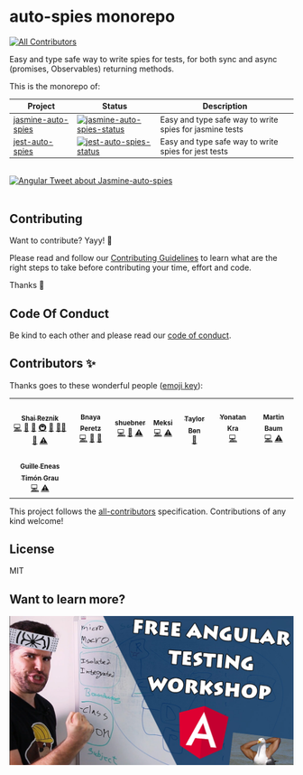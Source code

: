 # auto-spies monorepo

<!-- ALL-CONTRIBUTORS-BADGE:START - Do not remove or modify this section -->

[![All Contributors](https://img.shields.io/badge/all_contributors-8-green.svg?style=flat-square)](#contributors-)

<!-- ALL-CONTRIBUTORS-BADGE:END -->

Easy and type safe way to write spies for tests, for both sync and async (promises, Observables) returning methods.

This is the monorepo of:

| Project              | Status                                                     | Description                                             |
| -------------------- | ---------------------------------------------------------- | ------------------------------------------------------- |
| [jasmine-auto-spies] | [![jasmine-auto-spies-status]][jasmine-auto-spies-package] | Easy and type safe way to write spies for jasmine tests |
| [jest-auto-spies]    | [![jest-auto-spies-status]][jest-auto-spies-package]       | Easy and type safe way to write spies for jest tests    |

[jasmine-auto-spies]: https://github.com/hirezio/auto-spies/tree/master/packages/jasmine-auto-spies
[jasmine-auto-spies-status]: https://img.shields.io/npm/v/jasmine-auto-spies.svg
[jasmine-auto-spies-package]: https://npmjs.com/package/jasmine-auto-spies
[jest-auto-spies]: https://github.com/hirezio/auto-spies/tree/master/packages/jest-auto-spies
[jest-auto-spies-status]: https://img.shields.io/npm/v/jest-auto-spies.svg
[jest-auto-spies-package]: https://npmjs.com/package/jest-auto-spies

<br/>

<div>
  <a href="https://twitter.com/angular/status/1318492030016884736">
    <img src="https://user-images.githubusercontent.com/1430726/97088487-c9d41b00-1639-11eb-814f-2c2c7258448e.png"
      alt="Angular Tweet about Jasmine-auto-spies"
      width="500"
    />
  </a>
</div>

<br/>

## Contributing

Want to contribute? Yayy! 🎉

Please read and follow our [Contributing Guidelines](CONTRIBUTING.md) to learn what are the right steps to take before contributing your time, effort and code.

Thanks 🙏

## Code Of Conduct

Be kind to each other and please read our [code of conduct](CODE_OF_CONDUCT.md).

## Contributors ✨

Thanks goes to these wonderful people ([emoji key](https://allcontributors.org/docs/en/emoji-key)):

<!-- ALL-CONTRIBUTORS-LIST:START - Do not remove or modify this section -->
<!-- prettier-ignore-start -->
<!-- markdownlint-disable -->
<table>
  <tr>
    <td align="center"><a href="http://www.hirez.io/"><img src="https://avatars1.githubusercontent.com/u/1430726?v=4?s=100" width="100px;" alt=""/><br /><sub><b>Shai Reznik</b></sub></a><br /><a href="https://github.com/hirezio/auto-spies/commits?author=shairez" title="Code">💻</a> <a href="https://github.com/hirezio/auto-spies/commits?author=shairez" title="Documentation">📖</a> <a href="#ideas-shairez" title="Ideas, Planning, & Feedback">🤔</a> <a href="#infra-shairez" title="Infrastructure (Hosting, Build-Tools, etc)">🚇</a> <a href="#maintenance-shairez" title="Maintenance">🚧</a> <a href="#mentoring-shairez" title="Mentoring">🧑‍🏫</a> <a href="https://github.com/hirezio/auto-spies/pulls?q=is%3Apr+reviewed-by%3Ashairez" title="Reviewed Pull Requests">👀</a> <a href="https://github.com/hirezio/auto-spies/commits?author=shairez" title="Tests">⚠️</a></td>
    <td align="center"><a href="https://github.com/Bnaya"><img src="https://avatars0.githubusercontent.com/u/1304862?v=4?s=100" width="100px;" alt=""/><br /><sub><b>Bnaya Peretz</b></sub></a><br /><a href="https://github.com/hirezio/auto-spies/commits?author=Bnaya" title="Code">💻</a> <a href="#ideas-Bnaya" title="Ideas, Planning, & Feedback">🤔</a> <a href="#tool-Bnaya" title="Tools">🔧</a></td>
    <td align="center"><a href="https://github.com/shuebner"><img src="https://avatars0.githubusercontent.com/u/1770684?v=4?s=100" width="100px;" alt=""/><br /><sub><b>shuebner</b></sub></a><br /><a href="https://github.com/hirezio/auto-spies/commits?author=shuebner" title="Code">💻</a> <a href="#ideas-shuebner" title="Ideas, Planning, & Feedback">🤔</a> <a href="https://github.com/hirezio/auto-spies/commits?author=shuebner" title="Tests">⚠️</a></td>
    <td align="center"><a href="https://dev-front.herokuapp.com/"><img src="https://avatars0.githubusercontent.com/u/5671930?v=4?s=100" width="100px;" alt=""/><br /><sub><b>Meksi</b></sub></a><br /><a href="https://github.com/hirezio/auto-spies/commits?author=meksof" title="Code">💻</a> <a href="https://github.com/hirezio/auto-spies/commits?author=meksof" title="Tests">⚠️</a></td>
    <td align="center"><a href="https://github.com/taylor-ben"><img src="https://avatars0.githubusercontent.com/u/37868849?v=4?s=100" width="100px;" alt=""/><br /><sub><b>Taylor Ben</b></sub></a><br /><a href="#ideas-taylor-ben" title="Ideas, Planning, & Feedback">🤔</a></td>
    <td align="center"><a href="https://yonatankra.com/"><img src="https://avatars0.githubusercontent.com/u/6459899?v=4?s=100" width="100px;" alt=""/><br /><sub><b>Yonatan Kra</b></sub></a><br /><a href="https://github.com/hirezio/auto-spies/commits?author=YonatanKra" title="Code">💻</a></td>
    <td align="center"><a href="http://www.treestructure.net/"><img src="https://avatars3.githubusercontent.com/u/780083?v=4?s=100" width="100px;" alt=""/><br /><sub><b>Martin Baum</b></sub></a><br /><a href="https://github.com/hirezio/auto-spies/commits?author=treestructure" title="Code">💻</a> <a href="https://github.com/hirezio/auto-spies/commits?author=treestructure" title="Tests">⚠️</a></td>
  </tr>
  <tr>
    <td align="center"><a href="https://github.com/GuilleEneas"><img src="https://avatars0.githubusercontent.com/u/5407478?v=4?s=100" width="100px;" alt=""/><br /><sub><b>Guille Eneas Timón Grau</b></sub></a><br /><a href="https://github.com/hirezio/auto-spies/commits?author=GuilleEneas" title="Code">💻</a> <a href="https://github.com/hirezio/auto-spies/commits?author=GuilleEneas" title="Tests">⚠️</a></td>
  </tr>
</table>

<!-- markdownlint-restore -->
<!-- prettier-ignore-end -->

<!-- ALL-CONTRIBUTORS-LIST:END -->

This project follows the [all-contributors](https://github.com/all-contributors/all-contributors) specification. Contributions of any kind welcome!

## License

MIT

## Want to learn more?

<div align="center">
  <a href="https://learn.hirez.io/?utm_source=github&utm_medium=link&utm_campaign=auto+spies">
    <img src="for-readme/test-angular.jpg"
      alt="TestAngular.com - Free Angular Testing Workshop - The Roadmap to Angular Testing Mastery"
      width="600"
    />
  </a>
</div>
